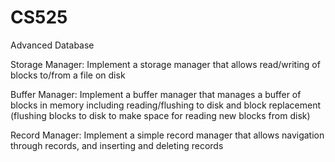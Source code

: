 # CS525
Advanced Database

Storage Manager: Implement a storage manager that allows read/writing of blocks to/from a file on disk

Buffer Manager: Implement a buffer manager that manages a buffer of blocks in memory including reading/flushing to disk and block replacement (flushing blocks to disk to make space for reading new blocks from disk)

Record Manager: Implement a simple record manager that allows navigation through records, and inserting and deleting records
